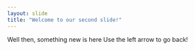 ```yaml
---
layout: slide
title: "Welcome to our second slide!"
---
```

Well then, something new is here
Use the left arrow to go back!